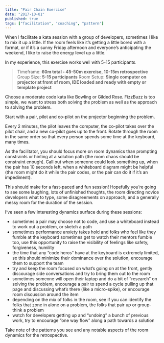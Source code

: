 ```yaml
---
title: "Pair Chain Exercise"
date: "2017-10-01"
published: true
tags: ["facilitation", "coaching", "pattern"]
---
```


When I facilitate a kata session with a group of developers, sometimes I like to mix it up a little. If the room feels like it’s getting a little bored with a format, or if it’s a sunny Friday afternoon and everyone’s anticipating the weekend, I like to raise the energy level up a little.

In my experience, this exercise works well with 5-15 participants.

> Timeframe: **60m total - 45-50m exercise, 10-15m retrospective**
> Group Size: **5-15 participants**
> Room Setup: **Single computer on projector at front of room, IDE loaded and ready with empty or template project**

Choose a moderate code kata like Bowling or Gilded Rose. FizzBuzz is too simple, we want to stress both solving the problem as well as the approach to solving the problem.

Start with a pair, pilot and co-pilot on the projector beginning the problem.

Every 2 minutes, the pilot leaves the computer, the co-pilot takes over the pilot chair, and a new co-pilot goes up to the front. Rotate through the room in the same order so that every person spends some time at the keyboard, many times.

As the facilitator, you should focus more on room dynamics than prompting constraints or hinting at a solution path (the room chaos should be constraint enough). Call out when someone could look something up, when the pair has 10 seconds left, when a whiteboard diagram might be helpful (the room might do it while the pair codes, or the pair can do it if it’s an impediment).

This should make for a fast-paced and fun session! Hopefully you’re going to see some laughing, lots of unfinished thoughts, the room directing novice developers what to type, some disagreements on approach, and a generally messy room for the duration of the session.

I’ve seen a few interesting dynamics surface during these sessions:

- sometimes a pair may choose not to code, and use a whiteboard instead to work out a problem, or sketch a path
- sometimes performance anxiety takes hold and folks who feel like they fumble at the keyboard sometimes get to watch their mentors fumble too, use this opportunity to raise the visibility of feelings like safety, forgiveness, humility
- the time that any “code heros” have at the keyboard is extremely limited, so this should minimize their dominance over the solution, encourage them to support the team
- try and keep the room focused on what’s going on at the front, gently discourage side conversations and try to bring them out to the room
- sometimes someone will open their laptop and do a bit of “research” on solving the problem, encourage a pair to spend a cycle pulling up that page and discussing what’s there (like a micro-spike), or encourage room discussion around the item
- depending on the mix of folks in the room, see if you can identify the folks that zone in alone on a problem, the folks that pair up or group-think a problem
- watch for developers getting up and “undoing” a bunch of previous work, try to encourage “one way flow” along a path towards a solution

Take note of the patterns you see and any notable aspects of the room dynamics for the retrospective.
